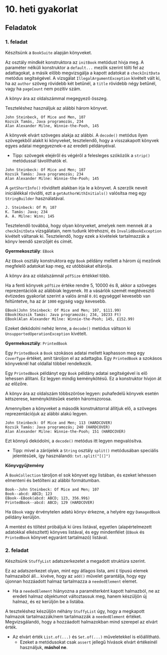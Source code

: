 # 10. heti gyakorlat

## Feladatok


### 1. feladat

Készítsünk a `BookSuite` alapján könyveket.

Az osztály mindkét konstruktora az `initBook` metódust hívja meg.
A paraméter nélküli konstruktor a `default...` mezők szerint tölti fel az adattagokat, a másik előbb megvizsgálja a kapott adatokat a `checkInitData` metódus segítségével.
A vizsgálat `IllegalArgumentException` kivételt vált ki, ha az `author` szöveg rövidebb két betűnél, a `title` rövidebb négy betűnél, vagy ha `pageCount` nem pozitív szám.

A könyv ára az oldalszámmal megegyező összeg.

Teszteléshez használjuk az alábbi három könyvet.

```
John Steinbeck, Of Mice and Men, 107
Kozsik Tamás, Java programozás, 234
Alan Alexander Milne, Winnie-the-Pooh, 145
```

A könyvek elvárt szöveges alakja az alábbi.
A `decode()` metódus ilyen szövegekből alakít ki könyveket,
tesztelendő, hogy a visszakapott könyvek egyes adatai megegyeznek-e az eredeti példányéival.

- Tipp: szövegek elejéről és végéről a felesleges szóközök a `strip()` metódussal távolíthatók el.

```
John Steinbeck: Of Mice and Men; 107
Kozsik Tamás: Java programozás; 234
Alan Alexander Milne: Winnie-the-Pooh; 145
```

A `getShortInfo()` rövidített alakban írja le a könyvet.
A szerzők neveit iniciálékkal rövidíti, ezt a `getAuthorWithInitials()` valósítsa meg egy `StringBuilder` használatával.

```
J. Steinbeck: Of M; 107
K. Tamás: Java; 234
A. A. Milne: Winn; 145
```

Tesztelendő továbbá, hogy olyan könyveket, amelyek nem mennek át a `checkInitData` vizsgálatain, nem tudunk létrehozni, és `InvalidBookException` kivételt váltanak ki.
Tesztelendő, hogy ezek a kivételek tartalmazzák a könyv leendő szerzőjét és címét.

**Gyermekosztály**: `EBook`

Az `EBook` osztály konstruktora egy `Book` példány mellett a három új mezőnek megfelelő adatokat kap meg, ez utóbbiakat eltárolja.

A könyv ára az oldalszámnál `pdfSize` értékkel több.

Ha a fenti könyvek `pdfSize` értéke rendre 5, 10000 és 8, akkor a szöveges reprezentációik az alábbiak legyenek.
Itt a vásárlók szemét megtévesztő évtizedes gyakorlat szerint a valós árnál `0.01` egységgel kevesebb van feltüntetve, ha az ár `1000` egység vagy kevesebb.

```
EBook(John Steinbeck: Of Mice and Men; 107, $111.99)
EBook(Kozsik Tamás: Java programozás; 234, 10233 Ft)
EBook(Alan Alexander Milne: Winnie-the-Pooh; 145, £152.99)
```

Ezeket dekódolni nehéz lenne, a `decode()` metódus váltson ki `UnsupportedOperationException` kivételt.

**Gyermekosztály**: `PrintedBook`

Egy `PrintedBook` a `Book` szokásos adatai mellett kaphasson meg egy `CoverType` értéket, amit tároljon el az adattagba.
Egy `PrintedBook` a szokásos könyveknél hat oldallal többel rendelkezik.

Egy `PrintedBook` példányt egy `Book` példány adatai segítségével is elő lehessen állítani.
Ez legyen mindig keménykötésű.
Ez a konstruktor hívjon át az előzőre.

A könyv ára az oldalszám többszöröse legyen: puhafedelű könyvek esetén kétszerese, keménykötésűek esetén háromszorosa.

Amennyiben a könyveket a második konstruktorral állítjuk elő, a szöveges reprezentációjuk az alábbi alakú legyen.

```
John Steinbeck: Of Mice and Men; 113 (HARDCOVER)
Kozsik Tamás: Java programozás; 240 (HARDCOVER)
Alan Alexander Milne: Winnie-the-Pooh; 151 (HARDCOVER)
```

Ezt könnyű dekódolni, a `decode()` metódus itt legyen megvalósítva.

- Tipp: mivel a zárójelek a `String` osztály `split()` metódusában speciális jelentésűek, így használandó: `txt.split("[(]")`


**Könyvgyűjtemény**

A `BookCollection` tároljon el sok könyvet egy listában, és ezeket lehessen elmenteni és betölteni az alábbi formátumban.

```
Book--John Steinbeck: Of Mice and Men; 107
Book--abcd: ABCD; 123
EBook--EBook(abcd: ABCD; 123, 356.99$)
PrintedBook--abcd: ABCD; 129 (HARDCOVER)
```

Ha `EBook` vagy érvénytelen adatú könyv érkezne, a helyére egy `DamagedBook` példány kerüljön.

A mentést és töltést próbáljuk ki üres listával, egyetlen (alapértelmezett adatokkal elkészített) könyves listával, és egy mindenfélet (`EBook` és `PrintedBook` könyvet egyaránt tartalmazó) listával.


### 2. feladat

Készítsünk `StuffyList` adatszerkezetet a megadott struktúra szerint.

Ez az adatszerkezet olyan, mint egy átlagos lista, ami `E` típusú elemek halmazaiból áll...
kivéve, hogy az `add()` művelet garantálja, hogy egy újonnan hozzáadott halmaz tartalmazza a `neededElement` elemet.

- Ha a `neededElement` hiányozna a paraméterként kapott halmazból, ne az eredeti halmaz objektumot változtassuk meg, hanem készüljön új halmaz, és ez kerüljön be a listába.

A teszteléshez készüljön néhány `StuffyList` úgy, hogy a megkapott halmazok tartalmazzák/nem tartalmazzák a `neededElement` értéket.
Megvizsgálandó, hogy a hozzáadott halmazokban mind szerepel az elvárt érték.

- Az elvárt érték `List.of(...)` és `Set.of(...)` műveletekkel is előállítható.
    - Ezeket a metódusokat csak `assert` jellegű hívások elvárt értékeinél használjuk, **máshol ne**.

